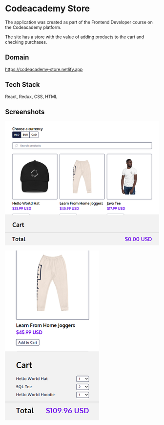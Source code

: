 # Codeacademy Store

The application was created as part of the Frontend Developer course on the Codeacademy platform.

The site has a store with the value of adding products to the cart and checking purchases.
## Domain
https://codeacademy-store.netlify.app



    
## Tech Stack

React, Redux, CSS, HTML



## Screenshots

![App Screenshot](https://github.com/lukaszOsial/codeacademy-store/blob/master/public/images/codeaademy-store.png?raw=true)

![App Screenshot](https://github.com/lukaszOsial/codeacademy-store/blob/master/public/images/codeaademy-store2.png?raw=true)
